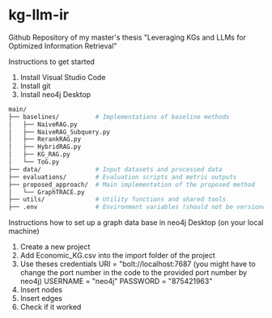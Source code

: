 # kg-llm-ir
Github Repository of my master's thesis "Leveraging KGs and LLMs for Optimized Information Retrieval"


Instructions to get started
1. Install Visual Studio Code
2. Install git
3. Install neo4j Desktop


```bash
main/
├── baselines/          # Implementations of baseline methods
│   ├── NaiveRAG.py
│   ├── NaiveRAG_Subquery.py
│   ├── RerankRAG.py
│   ├── HybridRAG.py
│   ├── KG_RAG.py
│   └── ToG.py
├── data/               # Input datasets and processed data
├── evaluations/        # Evaluation scripts and metric outputs
├── proposed_approach/  # Main implementation of the proposed method
│   └── GraphTRACE.py
├── utils/              # Utility functions and shared tools
├── .env                # Environment variables (should not be versioned)
```

Instructions how to set up a graph data base in neo4j Desktop (on your local machine)
1. Create a new project
2. Add Economic_KG.csv into the import folder of the project
3. Use theses credentials
   URI = "bolt://localhost:7687 (you might have to change the port number in the code to the provided port number by neo4j)
   USERNAME = "neo4j"
   PASSWORD = "875421963"
4. Insert nodes
5. Insert edges
6. Check if it worked
   



